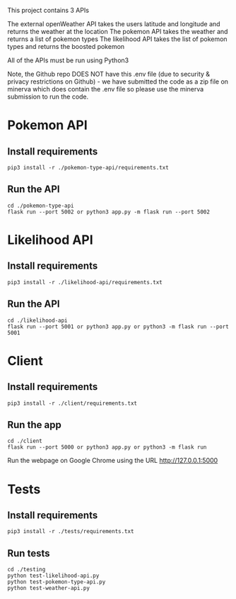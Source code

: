 This project contains 3 APIs

The external openWeather API takes the users latitude and longitude and returns the weather at the location
The pokemon API takes the weather and returns a list of pokemon types
The likelihood API takes the list of pokemon types and returns the boosted pokemon

All of the APIs must be run using Python3 

Note, the Github repo DOES NOT have this .env file (due to security & privacy restrictions on Github) - we have submitted the code as a zip file on minerva which does contain the     .env file so please use the minerva submission to run the code.

# Pokemon API

## Install requirements

    pip3 install -r ./pokemon-type-api/requirements.txt

## Run the API

    cd ./pokemon-type-api
    flask run --port 5002 or python3 app.py -m flask run --port 5002

# Likelihood API

## Install requirements

    pip3 install -r ./likelihood-api/requirements.txt

## Run the API

    cd ./likelihood-api
    flask run --port 5001 or python3 app.py or python3 -m flask run --port 5001

# Client

## Install requirements

    pip3 install -r ./client/requirements.txt

## Run the app

    cd ./client
    flask run --port 5000 or python3 app.py or python3 -m flask run

Run the webpage on Google Chrome using the URL http://127.0.0.1:5000

# Tests

## Install requirements

    pip3 install -r ./tests/requirements.txt

## Run tests

    cd ./testing
    python test-likelihood-api.py
    python test-pokemon-type-api.py
    python test-weather-api.py
